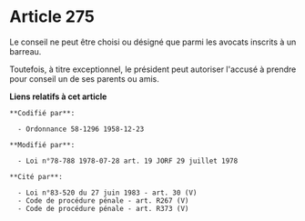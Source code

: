 # Article 275

Le conseil ne peut être choisi ou désigné que parmi les avocats inscrits à un barreau.

Toutefois, à titre exceptionnel, le président peut autoriser l'accusé à prendre pour conseil un de ses parents ou amis.

**Liens relatifs à cet article**

	**Codifié par**:

	  - Ordonnance 58-1296 1958-12-23

	**Modifié par**:

	  - Loi n°78-788 1978-07-28 art. 19 JORF 29 juillet 1978

	**Cité par**:

	  - Loi n°83-520 du 27 juin 1983 - art. 30 (V)
	  - Code de procédure pénale - art. R267 (V)
	  - Code de procédure pénale - art. R373 (V)

